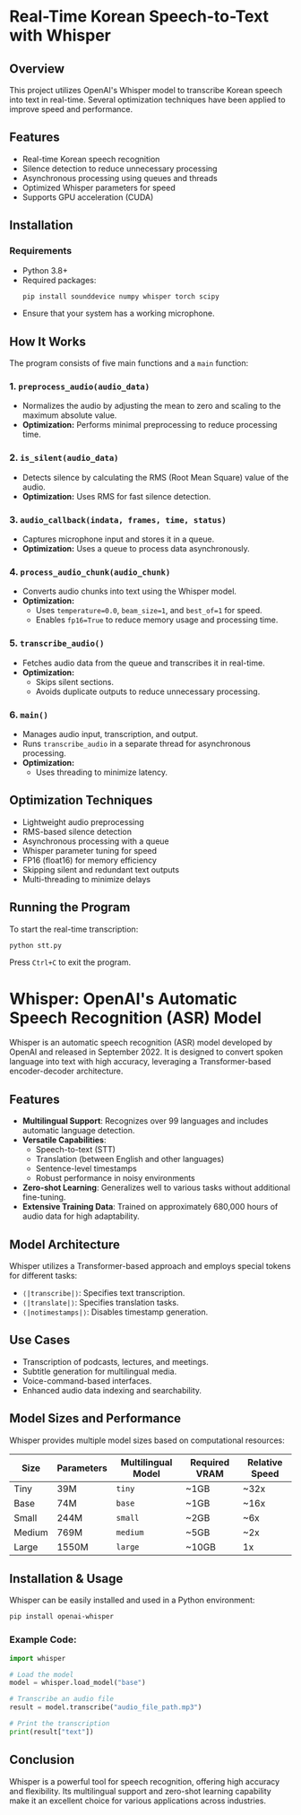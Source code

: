 # Real-Time Korean Speech-to-Text with Whisper

## Overview
This project utilizes OpenAI's Whisper model to transcribe Korean speech into text in real-time. Several optimization techniques have been applied to improve speed and performance.

## Features
- Real-time Korean speech recognition
- Silence detection to reduce unnecessary processing
- Asynchronous processing using queues and threads
- Optimized Whisper parameters for speed
- Supports GPU acceleration (CUDA)

## Installation

### Requirements
- Python 3.8+
- Required packages:
  ```bash
  pip install sounddevice numpy whisper torch scipy
  ```
- Ensure that your system has a working microphone.

## How It Works
The program consists of five main functions and a `main` function:

### 1. `preprocess_audio(audio_data)`
- Normalizes the audio by adjusting the mean to zero and scaling to the maximum absolute value.
- **Optimization:** Performs minimal preprocessing to reduce processing time.

### 2. `is_silent(audio_data)`
- Detects silence by calculating the RMS (Root Mean Square) value of the audio.
- **Optimization:** Uses RMS for fast silence detection.

### 3. `audio_callback(indata, frames, time, status)`
- Captures microphone input and stores it in a queue.
- **Optimization:** Uses a queue to process data asynchronously.

### 4. `process_audio_chunk(audio_chunk)`
- Converts audio chunks into text using the Whisper model.
- **Optimization:**
  - Uses `temperature=0.0`, `beam_size=1`, and `best_of=1` for speed.
  - Enables `fp16=True` to reduce memory usage and processing time.

### 5. `transcribe_audio()`
- Fetches audio data from the queue and transcribes it in real-time.
- **Optimization:**
  - Skips silent sections.
  - Avoids duplicate outputs to reduce unnecessary processing.

### 6. `main()`
- Manages audio input, transcription, and output.
- Runs `transcribe_audio` in a separate thread for asynchronous processing.
- **Optimization:**
  - Uses threading to minimize latency.

## Optimization Techniques
- Lightweight audio preprocessing
- RMS-based silence detection
- Asynchronous processing with a queue
- Whisper parameter tuning for speed
- FP16 (float16) for memory efficiency
- Skipping silent and redundant text outputs
- Multi-threading to minimize delays

## Running the Program
To start the real-time transcription:
```bash
python stt.py
```
Press `Ctrl+C` to exit the program.





# Whisper: OpenAI's Automatic Speech Recognition (ASR) Model

Whisper is an automatic speech recognition (ASR) model developed by OpenAI and released in September 2022. It is designed to convert spoken language into text with high accuracy, leveraging a Transformer-based encoder-decoder architecture.

## Features
- **Multilingual Support**: Recognizes over 99 languages and includes automatic language detection.
- **Versatile Capabilities**:
  - Speech-to-text (STT)
  - Translation (between English and other languages)
  - Sentence-level timestamps
  - Robust performance in noisy environments
- **Zero-shot Learning**: Generalizes well to various tasks without additional fine-tuning.
- **Extensive Training Data**: Trained on approximately 680,000 hours of audio data for high adaptability.

## Model Architecture
Whisper utilizes a Transformer-based approach and employs special tokens for different tasks:
- `⟨|transcribe|⟩`: Specifies text transcription.
- `⟨|translate|⟩`: Specifies translation tasks.
- `⟨|notimestamps|⟩`: Disables timestamp generation.

## Use Cases
- Transcription of podcasts, lectures, and meetings.
- Subtitle generation for multilingual media.
- Voice-command-based interfaces.
- Enhanced audio data indexing and searchability.

## Model Sizes and Performance
Whisper provides multiple model sizes based on computational resources:

| Size     | Parameters | Multilingual Model | Required VRAM | Relative Speed |
|----------|-----------|--------------------|--------------|---------------|
| Tiny     | 39M       | `tiny`             | ~1GB         | ~32x          |
| Base     | 74M       | `base`             | ~1GB         | ~16x          |
| Small    | 244M      | `small`            | ~2GB         | ~6x           |
| Medium   | 769M      | `medium`           | ~5GB         | ~2x           |
| Large    | 1550M     | `large`            | ~10GB        | 1x            |

## Installation & Usage
Whisper can be easily installed and used in a Python environment:

```bash
pip install openai-whisper
```

### Example Code:
```python
import whisper

# Load the model
model = whisper.load_model("base")

# Transcribe an audio file
result = model.transcribe("audio_file_path.mp3")

# Print the transcription
print(result["text"])
```

## Conclusion
Whisper is a powerful tool for speech recognition, offering high accuracy and flexibility. Its multilingual support and zero-shot learning capability make it an excellent choice for various applications across industries.


